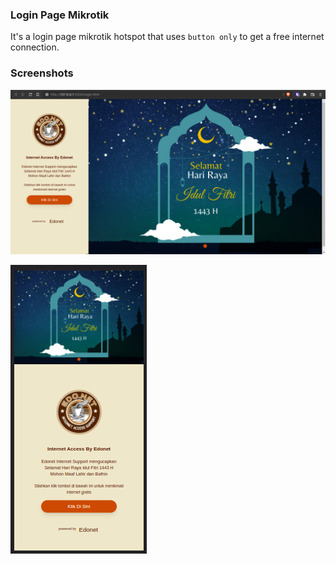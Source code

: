 ### Login Page Mikrotik
It's a login page mikrotik hotspot that uses `button only` to get a free internet connection.

### Screenshots
![Desktop](./img/screenshots/desktop.png)

![Mobile](./img/screenshots/mobile.png)
